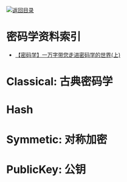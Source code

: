 [![返回目录](https://user-images.githubusercontent.com/5803001/38079637-ff0abcf0-3371-11e8-9b76-ad651620afc7.jpg)](https://github.com/wx-chevalier/Awesome-Lists)

# 密码学资料索引

- [【密码学】一万字带您走进密码学的世界(上)](http://www.ehcoo.com/cryptology.html)

# Classical: 古典密码学

# Hash

# Symmetic: 对称加密

# PublicKey: 公钥
